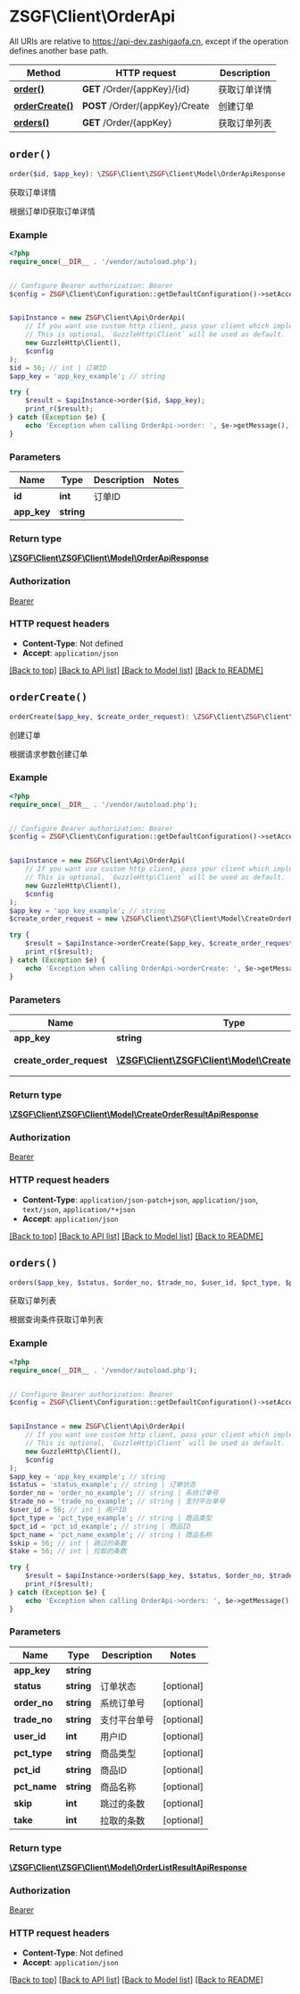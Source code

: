 # ZSGF\Client\OrderApi

All URIs are relative to https://api-dev.zashigaofa.cn, except if the operation defines another base path.

| Method | HTTP request | Description |
| ------------- | ------------- | ------------- |
| [**order()**](OrderApi.md#order) | **GET** /Order/{appKey}/{id} | 获取订单详情 |
| [**orderCreate()**](OrderApi.md#orderCreate) | **POST** /Order/{appKey}/Create | 创建订单 |
| [**orders()**](OrderApi.md#orders) | **GET** /Order/{appKey} | 获取订单列表 |


## `order()`

```php
order($id, $app_key): \ZSGF\Client\ZSGF\Client\Model\OrderApiResponse
```

获取订单详情

根据订单ID获取订单详情

### Example

```php
<?php
require_once(__DIR__ . '/vendor/autoload.php');


// Configure Bearer authorization: Bearer
$config = ZSGF\Client\Configuration::getDefaultConfiguration()->setAccessToken('YOUR_ACCESS_TOKEN');


$apiInstance = new ZSGF\Client\Api\OrderApi(
    // If you want use custom http client, pass your client which implements `GuzzleHttp\ClientInterface`.
    // This is optional, `GuzzleHttp\Client` will be used as default.
    new GuzzleHttp\Client(),
    $config
);
$id = 56; // int | 订单ID
$app_key = 'app_key_example'; // string

try {
    $result = $apiInstance->order($id, $app_key);
    print_r($result);
} catch (Exception $e) {
    echo 'Exception when calling OrderApi->order: ', $e->getMessage(), PHP_EOL;
}
```

### Parameters

| Name | Type | Description  | Notes |
| ------------- | ------------- | ------------- | ------------- |
| **id** | **int**| 订单ID | |
| **app_key** | **string**|  | |

### Return type

[**\ZSGF\Client\ZSGF\Client\Model\OrderApiResponse**](../Model/OrderApiResponse.md)

### Authorization

[Bearer](../../README.md#Bearer)

### HTTP request headers

- **Content-Type**: Not defined
- **Accept**: `application/json`

[[Back to top]](#) [[Back to API list]](../../README.md#endpoints)
[[Back to Model list]](../../README.md#models)
[[Back to README]](../../README.md)

## `orderCreate()`

```php
orderCreate($app_key, $create_order_request): \ZSGF\Client\ZSGF\Client\Model\CreateOrderResultApiResponse
```

创建订单

根据请求参数创建订单

### Example

```php
<?php
require_once(__DIR__ . '/vendor/autoload.php');


// Configure Bearer authorization: Bearer
$config = ZSGF\Client\Configuration::getDefaultConfiguration()->setAccessToken('YOUR_ACCESS_TOKEN');


$apiInstance = new ZSGF\Client\Api\OrderApi(
    // If you want use custom http client, pass your client which implements `GuzzleHttp\ClientInterface`.
    // This is optional, `GuzzleHttp\Client` will be used as default.
    new GuzzleHttp\Client(),
    $config
);
$app_key = 'app_key_example'; // string
$create_order_request = new \ZSGF\Client\ZSGF\Client\Model\CreateOrderRequest(); // \ZSGF\Client\ZSGF\Client\Model\CreateOrderRequest | 订单创建请求

try {
    $result = $apiInstance->orderCreate($app_key, $create_order_request);
    print_r($result);
} catch (Exception $e) {
    echo 'Exception when calling OrderApi->orderCreate: ', $e->getMessage(), PHP_EOL;
}
```

### Parameters

| Name | Type | Description  | Notes |
| ------------- | ------------- | ------------- | ------------- |
| **app_key** | **string**|  | |
| **create_order_request** | [**\ZSGF\Client\ZSGF\Client\Model\CreateOrderRequest**](../Model/CreateOrderRequest.md)| 订单创建请求 | [optional] |

### Return type

[**\ZSGF\Client\ZSGF\Client\Model\CreateOrderResultApiResponse**](../Model/CreateOrderResultApiResponse.md)

### Authorization

[Bearer](../../README.md#Bearer)

### HTTP request headers

- **Content-Type**: `application/json-patch+json`, `application/json`, `text/json`, `application/*+json`
- **Accept**: `application/json`

[[Back to top]](#) [[Back to API list]](../../README.md#endpoints)
[[Back to Model list]](../../README.md#models)
[[Back to README]](../../README.md)

## `orders()`

```php
orders($app_key, $status, $order_no, $trade_no, $user_id, $pct_type, $pct_id, $pct_name, $skip, $take): \ZSGF\Client\ZSGF\Client\Model\OrderListResultApiResponse
```

获取订单列表

根据查询条件获取订单列表

### Example

```php
<?php
require_once(__DIR__ . '/vendor/autoload.php');


// Configure Bearer authorization: Bearer
$config = ZSGF\Client\Configuration::getDefaultConfiguration()->setAccessToken('YOUR_ACCESS_TOKEN');


$apiInstance = new ZSGF\Client\Api\OrderApi(
    // If you want use custom http client, pass your client which implements `GuzzleHttp\ClientInterface`.
    // This is optional, `GuzzleHttp\Client` will be used as default.
    new GuzzleHttp\Client(),
    $config
);
$app_key = 'app_key_example'; // string
$status = 'status_example'; // string | 订单状态
$order_no = 'order_no_example'; // string | 系统订单号
$trade_no = 'trade_no_example'; // string | 支付平台单号
$user_id = 56; // int | 用户ID
$pct_type = 'pct_type_example'; // string | 商品类型
$pct_id = 'pct_id_example'; // string | 商品ID
$pct_name = 'pct_name_example'; // string | 商品名称
$skip = 56; // int | 跳过的条数
$take = 56; // int | 拉取的条数

try {
    $result = $apiInstance->orders($app_key, $status, $order_no, $trade_no, $user_id, $pct_type, $pct_id, $pct_name, $skip, $take);
    print_r($result);
} catch (Exception $e) {
    echo 'Exception when calling OrderApi->orders: ', $e->getMessage(), PHP_EOL;
}
```

### Parameters

| Name | Type | Description  | Notes |
| ------------- | ------------- | ------------- | ------------- |
| **app_key** | **string**|  | |
| **status** | **string**| 订单状态 | [optional] |
| **order_no** | **string**| 系统订单号 | [optional] |
| **trade_no** | **string**| 支付平台单号 | [optional] |
| **user_id** | **int**| 用户ID | [optional] |
| **pct_type** | **string**| 商品类型 | [optional] |
| **pct_id** | **string**| 商品ID | [optional] |
| **pct_name** | **string**| 商品名称 | [optional] |
| **skip** | **int**| 跳过的条数 | [optional] |
| **take** | **int**| 拉取的条数 | [optional] |

### Return type

[**\ZSGF\Client\ZSGF\Client\Model\OrderListResultApiResponse**](../Model/OrderListResultApiResponse.md)

### Authorization

[Bearer](../../README.md#Bearer)

### HTTP request headers

- **Content-Type**: Not defined
- **Accept**: `application/json`

[[Back to top]](#) [[Back to API list]](../../README.md#endpoints)
[[Back to Model list]](../../README.md#models)
[[Back to README]](../../README.md)
